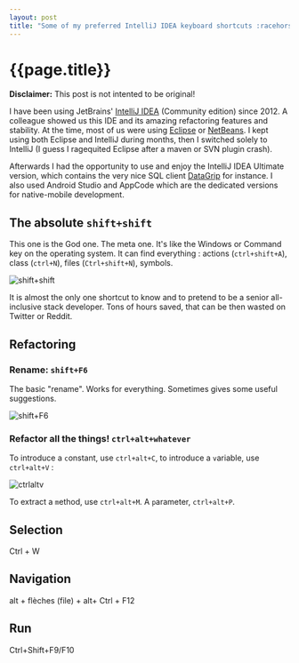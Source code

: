 ```yaml
---
layout: post
title: "Some of my preferred IntelliJ IDEA keyboard shortcuts :racehorse:"
---
```


# {{page.title}}

**Disclaimer:** This post is not intented to be original!

I have been using JetBrains' [IntelliJ IDEA](https://www.jetbrains.com/idea/) (Community edition) since 2012. A colleague showed us this IDE and its amazing refactoring features and stability. At the time, most of us were using [Eclipse](https://www.jetbrains.com/idea/) or [NetBeans](https://netbeans.apache.org/). I kept using both Eclipse and IntelliJ during months, then I switched solely to IntelliJ (I guess I ragequited Eclipse after a maven or SVN plugin crash). 

Afterwards I had the opportunity to use and enjoy the IntelliJ IDEA Ultimate version, which contains the very nice SQL client [DataGrip](https://www.jetbrains.com/datagrip/) for instance. I also used Android Studio and AppCode which are the dedicated versions for native-mobile development. 

## The absolute `shift+shift`

This one is the God one. The meta one. It's like the Windows or Command key on the operating system. It can find everything : actions (`ctrl+shift+A`), class (`ctrl+N`), files (`Ctrl+shift+N`), symbols. 

![shift+shift](/blog/assets/2019-11-06-shift+shift.png "shift+shift")

It is almost the only one shortcut to know and to pretend to be a senior all-inclusive stack developer. Tons of hours saved, that can be then wasted on Twitter or Reddit. 

## Refactoring 

### Rename: `shift+F6`

The basic "rename". Works for everything. Sometimes gives some useful suggestions. 

![shift+F6](/blog/assets/2019-11-06-shift+shift.png "shift+F6")

### Refactor all the things! `ctrl+alt+whatever`

To introduce a `c`onstant, use `ctrl+alt+C`, to introduce a `v`ariable, use `ctrl+alt+V` :

![ctrlaltv](/blog/assets/2019-11-06-ctrl+alt+V.png "ctrlaltv")

To extract a `m`ethod, use `ctrl+alt+M`. A `p`arameter, `ctrl+alt+P`.


## Selection 

Ctrl + W

## 

## Navigation 

alt + flèches (file) + alt+
Ctrl + F12 


## Run

Ctrl+Shift+F9/F10 


